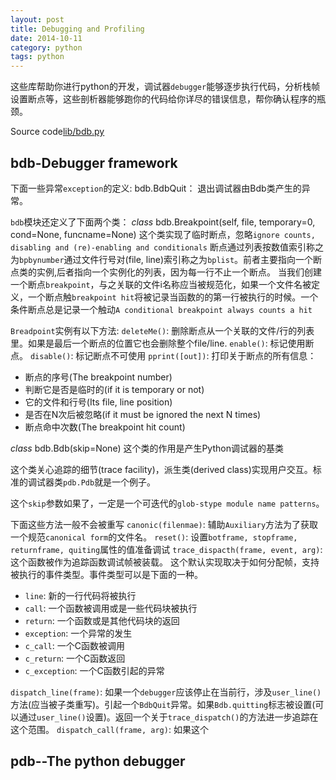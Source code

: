 ```yaml
---
layout: post
title: Debugging and Profiling
date: 2014-10-11
category: python
tags: python
---
```

这些库帮助你进行python的开发，调试器`debugger`能够逐步执行代码，分析栈帧设置断点等，这些剖析器能够跑你的代码给你详尽的错误信息，帮你确认程序的瓶颈。
<!--more-->
Source code[lib/bdb.py](https://hg.python.org/cpython/file/2.7/Lib/bdb.py)
## bdb-Debugger framework
下面一些异常`exception`的定义:
bdb.BdbQuit：  退出调试器由Bdb类产生的异常。

`bdb`模块还定义了下面两个类：
*class* bdb.Breakpoint(self, file, temporary=0, cond=None, funcname=None)
这个类实现了临时断点，忽略`ignore counts, disabling and (re)-enabling and conditionals`
断点通过列表按数值索引称之为`bpbynumber`通过文件行号对(file, line)索引称之为`bplist`。前者主要指向一个断点类的实例,后者指向一个实例化的列表，因为每一行不止一个断点。
当我们创建一个断点`breakpoint`，与之关联的文件i名称应当被规范化，如果一个文件名被定义，一个断点触`breakpoint hit`将被记录当函数的的第一行被执行的时候。一个条件断点总是记录一个触动`A conditional breakpoint always counts a hit`

`Breadpoint`实例有以下方法:
`deleteMe()`: 删除断点从一个关联的文件/行的列表里。如果是最后一个断点的位置它也会删除整个file/line.
`enable()`: 标记使用断点。
`disable()`: 标记断点不可使用
`pprint([out])`: 打印关于断点的所有信息：
* 断点的序号(The breakpoint number)
* 判断它是否是临时的(if it is temporary or not)
* 它的文件和行号(Its file, line position)
* 是否在N次后被忽略(if it must be ignored the next N times)
* 断点命中次数(The breakpoint hit count)

*class* bdb.Bdb(skip=None)
这个类的作用是产生Python调试器的基类

这个类关心追踪的细节(trace facility)，派生类(derived class)实现用户交互。标准的调试器类`pdb.Pdb`就是一个例子。

这个`skip`参数如果了，一定是一个可迭代的`glob-stype module name patterns`。

下面这些方法一般不会被重写
`canonic(filenmae)`:   辅助`Auxiliary`方法为了获取一个规范`canonical form`的文件名。
`reset()`:   设置`botframe, stopframe, returnframe, quiting`属性的值准备调试
`trace_dispacth(frame, event, arg)`:   这个函数被作为追踪函数调试帧被装载。
这个默认实现取决于如何分配帧，支持被执行的事件类型。事件类型可以是下面的一种。
* `line`: 新的一行代码将被执行
* `call`: 一个函数被调用或是一些代码块被执行
* `return`: 一个函数或是其他代码块的返回
* `exception`: 一个异常的发生
* `c_call`: 一个C函数被调用
* `c_return`: 一个C函数返回
* `c_exception`: 一个C函数引起的异常

`dispatch_line(frame)`: 如果一个`debugger`应该停止在当前行，涉及`user_line()`方法(应当被子类重写)。引起一个`BdbQuit`异常。如果`Bdb.quitting`标志被设置(可以通过`user_line()`设置)。返回一个关于`trace_dispatch()`的方法进一步追踪在这个范围。
`dispatch_call(frame, arg)`: 如果这个

## pdb--The python debugger

